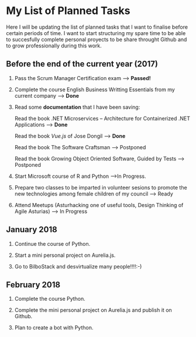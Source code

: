 # My List of Planned Tasks
Here I will be updating the list of planned tasks that I want to finalise before certain periods of time. I want to start structuring my spare time to be able to succesfully complete personal proyects to be share throught Github and to grow professionally during this work. 
## Before the end of the current year (2017)
1. Pass the Scrum Manager Certification exam --> **Passed!**

2. Complete the course English Business Writting Essentials from my current company --> **Done**

3. Read some **documentation** that I have been saving:

   Read the book .NET Microservices – Architecture for Containerized .NET Applications --> **Done**

   Read the book _Vue.js_ of Jose Dongil --> **Done**

   Read the book The Software Craftsman --> Postponed

   Read the book Growing Object Oriented Software, Guided by Tests --> Postponed

4. Start Microsoft course of R and Python  -->In Progress.

5. Prepare two classes to be imparted in volunteer sesions to promote the new technologies among female children of my council  -->  Ready

6. Attend Meetups (Asturhacking one of useful tools, Design Thinking of Agile Asturias) --> In Progress

## January 2018

1. Continue the course of Python.

2. Start a mini personal project on Aurelia.js.

3. Go to BilboStack and desvirtualize many people!!!!:-)

## February 2018

1. Complete the course Python.

2. Complete the mini personal project on Aurelia.js and publish it on Github.

3. Plan to create a bot with Python.



